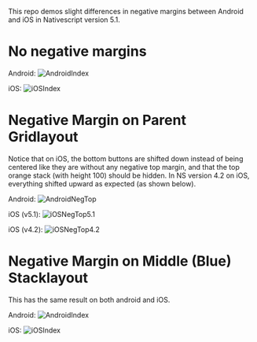 This repo demos slight differences in negative margins between Android and iOS in Nativescript version 5.1.

# No negative margins
Android:
![AndroidIndex](./screenshots/android-no-neg.png)

iOS:
![iOSIndex](./screenshots/ios-no-neg.png)

# Negative Margin on Parent Gridlayout
Notice that on iOS, the bottom buttons are shifted down instead of being centered like they are without any negative top margin, and that the top orange stack (with height 100) should be hidden. In NS version 4.2 on iOS, everything shifted upward as expected (as shown below).

Android:
![AndroidNegTop](./screenshots/android-neg-top.png)

iOS (v5.1):
![iOSNegTop5.1](./screenshots/ios-neg-top.png)

iOS (v4.2):
![iOSNegTop4.2](./screenshots/ios-neg-top-v4.2.png)


# Negative Margin on Middle (Blue) Stacklayout
This has the same result on both android and iOS.

Android:
![AndroidIndex](./screenshots/android-neg-mid.png)

iOS:
![iOSIndex](./screenshots/ios-neg-mid.png)
